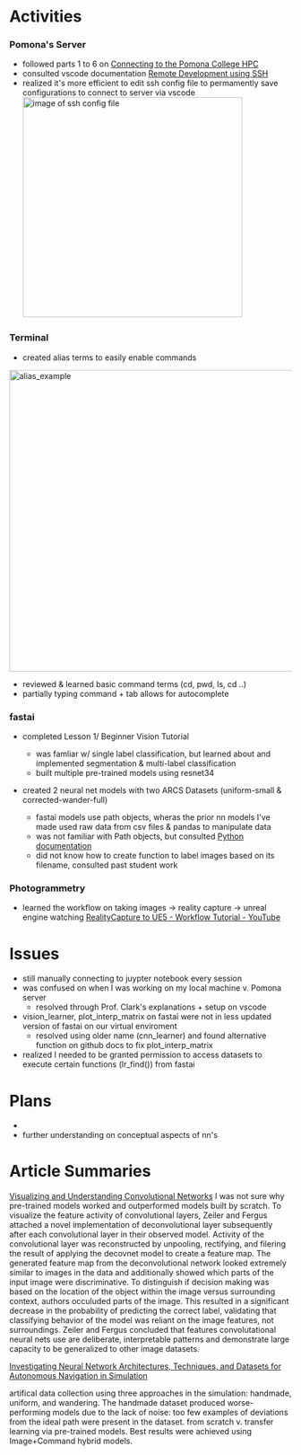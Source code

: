 # Activities

### Pomona's Server
+ followed parts 1 to 6 on [Connecting to the Pomona College HPC](https://cs.pomona.edu/classes/cs152/pages/pomona-hpc.mdeep.html#usefulandrequiredenvironmentvariablesandaliases)
+ consulted vscode documentation [Remote Development using SSH](https://code.visualstudio.com/docs/remote/ssh)
+ realized it's more efficient to edit ssh config file to permamently save configurations to connect to server via vscode 
  <img width="392" alt="image of ssh config file" src="https://user-images.githubusercontent.com/78676977/171508606-e0c17c4d-2c6f-47bc-8591-15a3256fade8.png">


### Terminal 
+ created alias terms to easily enable commands 
<img width="537" alt="alias_example" src="https://user-images.githubusercontent.com/78676977/171508111-e8af89ef-636a-4f89-9ed9-3dabc728bff1.png">

+ reviewed & learned basic command terms (cd, pwd, ls, cd ..)
+ partially typing command + tab allows for autocomplete


### fastai 
+ completed Lesson 1/ Beginner Vision Tutorial
  + was famliar w/ single label classification, but learned about and implemented segmentation & multi-label classification
  + built multiple pre-trained models using resnet34
 
+ created 2 neural net models with two ARCS Datasets (uniform-small & corrected-wander-full)
  + fastai models use path objects, wheras the prior nn models I've made used raw data from csv files & pandas to manipulate data
  + was not familiar with Path objects, but consulted [Python documentation](https://docs.python.org/3/library/pathlib.html#pathlib.Path)
  + did not know how to create function to label images based on its filename, consulted past student work 

### Photogrammetry
+ learned the workflow on taking images -> reality capture -> unreal engine watching [RealityCapture to UE5 - Workflow Tutorial - YouTube](https://www.youtube.com/watch?app=desktop&v=WrCOhes1Zgg)


# Issues
+ still manually connecting to juypter notebook every session 
+ was confused on when I was working on my local machine v. Pomona server
  + resolved through Prof. Clark's explanations + setup on vscode
+ vision_learner, plot_interp_matrix on fastai were not in less updated version of fastai on our virtual enviroment
  + resolved using older name (cnn_learner) and found alternative function on github docs to fix plot_interp_matrix
+ realized I needed to be granted permission to access datasets to execute certain functions (lr_find()) from fastai


# Plans
+ 
+ further understanding on conceptual aspects of nn's

# Article Summaries

[Visualizing and Understanding Convolutional Networks](https://link.springer.com/content/pdf/10.1007/978-3-319-10590-1_53.pdf)
I was not sure why pre-trained models worked and outperformed models built by scratch. To visualize the feature activity of convolutional layers, Zeiler and Fergus attached a novel implementation of deconvolutional layer subsequently after each convolutional layer in their observed model. Activity of the convolutional layer was reconstructed by unpooling, rectifying, and filering the result of applying the decovnet model to create a feature map. The generated feature map from the deconvolutional network looked extremely similar to images in the data and additionally showed which parts of the input image were discriminative. To distinguish if decision making was based on the location of the object within the image versus surrounding context, authors occuluded parts of the image. This resulted in a significant decrease in the probability of predicting the correct label, validating that classifying behavior of the model was reliant on the image features, not surroundings. Zeiler and Fergus concluded that features convolutational neural nets use are deliberate, interpretable patterns and demonstrate large capacity to be generalized to other image datasets.

[Investigating Neural Network Architectures, Techniques, and Datasets for Autonomous Navigation in Simulation](https://cs.pomona.edu/~ajc/pdf/Chang.2021.SSCI.Architectures.pdf)

artifical data collection using three approaches in the simulation: handmade, uniform, and wandering. The handmade dataset produced worse-performing models due to the lack of noise: too few examples of deviations from the ideal path were present in the dataset.  from scratch v. transfer learning via pre-trained models. Best results were achieved using Image+Command hybrid models.
